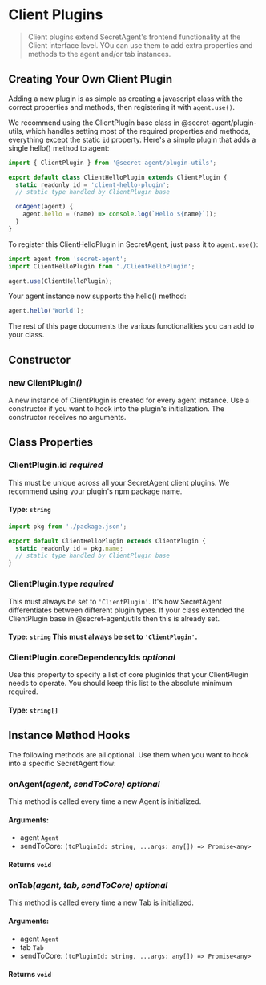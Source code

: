 # Client Plugins

> Client plugins extend SecretAgent's frontend functionality at the Client interface level. YOu can use them to add extra properties and methods to the agent and/or tab instances.

## Creating Your Own Client Plugin

Adding a new plugin is as simple as creating a javascript class with the correct properties and methods, then registering it with `agent.use()`.

We recommend using the ClientPlugin base class in @secret-agent/plugin-utils, which handles setting most of the required properties and methods, everything except the static `id` property. Here's a simple plugin that adds a single hello() method to agent: 

```javascript
import { ClientPlugin } from '@secret-agent/plugin-utils';

export default class ClientHelloPlugin extends ClientPlugin {
  static readonly id = 'client-hello-plugin';
  // static type handled by ClientPlugin base

  onAgent(agent) {
    agent.hello = (name) => console.log(`Hello ${name}`));
  } 
}
```

To register this ClientHelloPlugin in SecretAgent, just pass it to `agent.use()`:

```javascript
import agent from 'secret-agent';
import ClientHelloPlugin from './ClientHelloPlugin';

agent.use(ClientHelloPlugin);
```

Your agent instance now supports the hello() method:

```javascript
agent.hello('World');
```

The rest of this page documents the various functionalities you can add to your class.

## Constructor

### new ClientPlugin<em>()</em>
A new instance of ClientPlugin is created for every agent instance. Use a constructor if you want to hook into the plugin's initialization. The constructor receives no arguments.

## Class Properties

### ClientPlugin.id *required*
This must be unique across all your SecretAgent client plugins. We recommend using your plugin's npm package name.
#### **Type**: `string`

```javascript
import pkg from './package.json';

export default ClientHelloPlugin extends ClientPlugin {
  static readonly id = pkg.name;
  // static type handled by ClientPlugin base
}
```

### ClientPlugin.type *required*
This must always be set to `'ClientPlugin'`. It's how SecretAgent differentiates between different plugin types. If your class extended the ClientPlugin base in @secret-agent/utils then this is already set.
#### **Type**: `string` This must always be set to `'ClientPlugin'`.

### ClientPlugin.coreDependencyIds *optional*
Use this property to specify a list of core pluginIds that your ClientPlugin needs to operate. You should keep this list to the absolute minimum required.
#### **Type**: `string[]`

## Instance Method Hooks
The following methods are all optional. Use them when you want to hook into a specific SecretAgent flow:

### onAgent<em>(agent, sendToCore)</em> *optional*
This method is called every time a new Agent is initialized.
#### **Arguments**:
- agent `Agent`
- sendToCore: `(toPluginId: string, ...args: any[]) => Promise<any>`
#### **Returns** `void`

### onTab<em>(agent, tab, sendToCore)</em> *optional*
This method is called every time a new Tab is initialized.
#### **Arguments**:
- agent `Agent`
- tab `Tab`
- sendToCore: `(toPluginId: string, ...args: any[]) => Promise<any>`
#### **Returns** `void`
